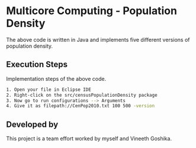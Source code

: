 # Multicore Computing - Population Density
The above code is written in Java and implements five different versions of population density.


## Execution Steps

Implementation steps of the above code.

```bash
1. Open your file in Eclipse IDE
2. Right-click on the src/censusPopulationDensity package 
3. Now go to run configurations --> Arguments
4. Give it as filepath://CenPop2010.txt 100 500 -version 
```



## Developed by
This project is a team effort worked by myself and Vineeth Goshika.

